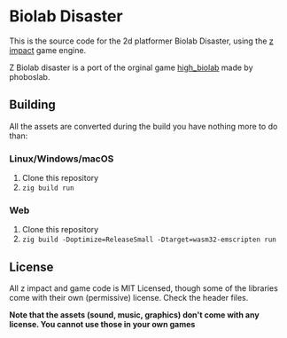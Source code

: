 # Biolab Disaster

This is the source code for the 2d platformer Biolab Disaster, using the [z impact](https://github.com/scemino/z_impact) game engine.

Z Biolab disaster is a port of the orginal game [high_biolab](https://github.com/phoboslab/high_biolab) made by phoboslab.

## Building

All the assets are converted during the build you have nothing more to do than:

### Linux/Windows/macOS

1. Clone this repository
2. `zig build run`

### Web

1. Clone this repository
2. `zig build -Doptimize=ReleaseSmall -Dtarget=wasm32-emscripten run`

## License

All z impact and game code is MIT Licensed, though some of the libraries come with their own (permissive) license. Check the header files.

**Note that the assets (sound, music, graphics) don't come with any license. You cannot use those in your own games**